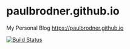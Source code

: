 # paulbrodner.github.io
My Personal Blog https://paulbrodner.github.io


[![Build Status](https://travis-ci.org/paulbrodner/paulbrodner.github.io.svg?branch=master)](https://travis-ci.org/paulbrodner/paulbrodner.github.io)

